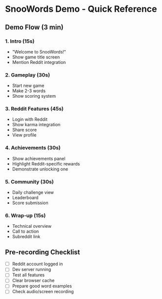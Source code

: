 # SnooWords Demo - Quick Reference

## Demo Flow (3 min)

### 1. Intro (15s)
- "Welcome to SnooWords!"
- Show game title screen
- Mention Reddit integration

### 2. Gameplay (30s)
- Start new game
- Make 2-3 words
- Show scoring system

### 3. Reddit Features (45s)
- Login with Reddit
- Show karma integration
- Share score
- View profile

### 4. Achievements (30s)
- Show achievements panel
- Highlight Reddit-specific rewards
- Demonstrate unlocking one

### 5. Community (30s)
- Daily challenge view
- Leaderboard
- Score submission

### 6. Wrap-up (15s)
- Technical overview
- Call to action
- Subreddit link

## Pre-recording Checklist
- [ ] Reddit account logged in
- [ ] Dev server running
- [ ] Test all features
- [ ] Clear browser cache
- [ ] Prepare good word examples
- [ ] Check audio/screen recording
